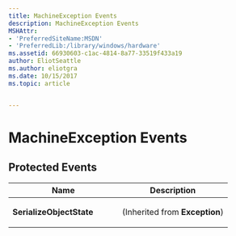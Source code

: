 ```yaml
---
title: MachineException Events
description: MachineException Events
MSHAttr:
- 'PreferredSiteName:MSDN'
- 'PreferredLib:/library/windows/hardware'
ms.assetid: 66930603-c1ac-4814-8a77-33519f433a19
author: EliotSeattle
ms.author: eliotgra
ms.date: 10/15/2017
ms.topic: article


---
```


# MachineException Events


## <span id="Protected_Events"></span><span id="protected_events"></span><span id="PROTECTED_EVENTS"></span>Protected Events


<table>
<colgroup>
<col width="50%" />
<col width="50%" />
</colgroup>
<thead>
<tr class="header">
<th>Name</th>
<th>Description</th>
</tr>
</thead>
<tbody>
<tr class="odd">
<td><p><strong>SerializeObjectState</strong></p></td>
<td><p>(Inherited from <strong>Exception</strong>)</p></td>
</tr>
</tbody>
</table>

 

 

 







